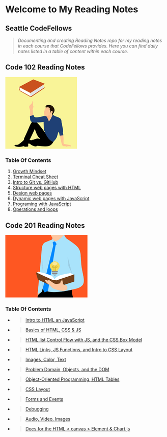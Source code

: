 # Welcome to My Reading Notes

## Seattle CodeFellows

>*Documenting and creating Reading Notes repo for my reading notes in each course that CodeFellows provides.  Here you can find daily notes listed in a table of content within each course.*

## Code 102 Reading Notes

![](images/thinking.png)

### Table Of Contents

1. [Growth Mindset](Day1.md)
2. [Terminal Cheat Sheet](Day2.md)
3. [Intro to Git vs. GitHub](Day3.md)
4. [Structure web pages with HTML](Day4.md)
5. [Design web pages](Day6.md)
6. [Dynamic web pages with JavaScript](Day6.md)
7. [Programing with JavaScript](Day7.md)
8. [Operations and loops](Day8.md)

## Code 201 Reading Notes

![](images/thinking2.png)

### Table Of Contents

- >[Intro to HTML an JavaScript](class-01.md) 
- >[Basics of HTML, CSS & JS](class-02.md)
- >[HTML list,Control Flow with JS, and the CSS Box Model](class-03.md)
- >[HTML Links, JS Functions, and Intro to CSS Layout](class-04.md)
- >[Images, Color, Text](class-05.md)
- >[Problem Domain, Objects, and the DOM](class-06.md)
- >[Object-Oriented Programming, HTML Tables](class-07.md)
- >[CSS Layout](class08.md)
- >[Forms and Events](class09.md)
- >[Debugging](class10.md)
- >[Audio, Video, Images](class-11.md)
- >[Docs for the HTML < canvas > Element & Chart.js](class-12.md)